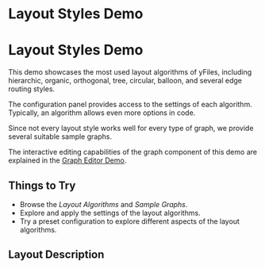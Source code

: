 <!--
 //////////////////////////////////////////////////////////////////////////////
 // @license
 // This file is part of yFiles for HTML 2.6.
 // Use is subject to license terms.
 //
 // Copyright (c) 2000-2024 by yWorks GmbH, Vor dem Kreuzberg 28,
 // 72070 Tuebingen, Germany. All rights reserved.
 //
 //////////////////////////////////////////////////////////////////////////////
-->
# Layout Styles Demo

# Layout Styles Demo

This demo showcases the most used layout algorithms of yFiles, including hierarchic, organic, orthogonal, tree, circular, balloon, and several edge routing styles.

The configuration panel provides access to the settings of each algorithm. Typically, an algorithm allows even more options in code.

Since not every layout style works well for every type of graph, we provide several suitable sample graphs.

The interactive editing capabilities of the graph component of this demo are explained in the [Graph Editor Demo](../../view/grapheditor/).

## Things to Try

- Browse the _Layout Algorithms_ and _Sample Graphs_.
- Explore and apply the settings of the layout algorithms.
- Try a preset configuration to explore different aspects of the layout algorithms.

## Layout Description
